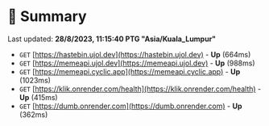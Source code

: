 # 📖 Summary
Last updated: **28/8/2023, 11:15:40 PTG "Asia/Kuala_Lumpur"**

- `GET` [https://hastebin.ujol.dev](https://hastebin.ujol.dev) - **Up** (664ms)
- `GET` [https://memeapi.ujol.dev](https://memeapi.ujol.dev) - **Up** (988ms)
- `GET` [https://memeapi.cyclic.app](https://memeapi.cyclic.app) - **Up** (1023ms)
- `GET` [https://klik.onrender.com/health](https://klik.onrender.com/health) - **Up** (415ms)
- `GET` [https://dumb.onrender.com](https://dumb.onrender.com) - **Up** (362ms)
